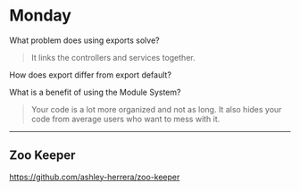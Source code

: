 # Monday
What problem does using exports solve?
>It links the controllers and services together.

How does export differ from export default?
>

What is a benefit of using the Module System?
>Your code is a lot more organized and not as long. It also hides your code from average users who want to mess with it.

---
## Zoo Keeper
https://github.com/ashley-herrera/zoo-keeper